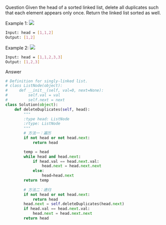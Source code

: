 Question
Given the head of a sorted linked list, delete all duplicates such that each element appears only once. Return the linked list sorted as well.

Example 1:
![](https://assets.leetcode.com/uploads/2021/01/04/list1.jpg)
```bash
Input: head = [1,1,2]
Output: [1,2]
```

Example 2:
![](https://assets.leetcode.com/uploads/2021/01/04/list2.jpg)
```bash
Input: head = [1,1,2,3,3]
Output: [1,2,3]
```

Answer
```python
# Definition for singly-linked list.
# class ListNode(object):
#     def __init__(self, val=0, next=None):
#         self.val = val
#         self.next = next
class Solution(object):
    def deleteDuplicates(self, head):
        """
        :type head: ListNode
        :rtype: ListNode
        """
        # 方法一：遍历
        if not head or not head.next:
            return head

        temp = head
        while head and head.next:
            if head.val == head.next.val:
                head.next = head.next.next
            else:
                head=head.next
        return temp
        
        # 方法二：递归
        if not head or not head.next:
            return head
        head.next = self.deleteDuplicates(head.next)
        if head.val == head.next.val:
            head.next = head.next.next
        return head
```
